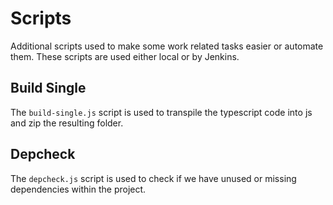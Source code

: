 # Scripts

Additional scripts used to make some work related tasks easier or automate them. These scripts are used either local or by Jenkins.

## Build Single

The `build-single.js` script is used to transpile the typescript code into js and zip the resulting folder.

## Depcheck

The `depcheck.js` script is used to check if we have unused or missing dependencies within the project.
